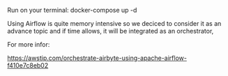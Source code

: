 Run on your terminal: docker-compose up -d

Using Airflow is quite memory intensive so we deciced to consider it as an advance topic and if time allows, it will be integrated as an orchestrator,


For more infor:

https://awstip.com/orchestrate-airbyte-using-apache-airflow-f410e7c8eb02
